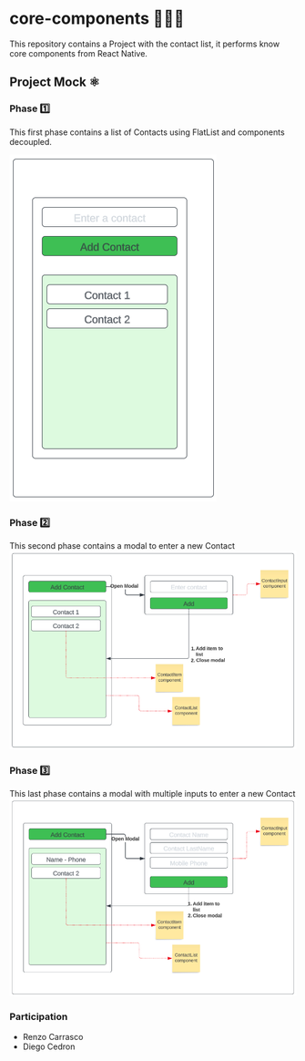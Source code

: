 # core-components 👨🏽‍🏫

This repository contains a Project with the contact list, it performs know core components from React Native.

## Project Mock ⚛️

### Phase 1️⃣

This first phase contains a list of Contacts using FlatList and components decoupled.

![alt text](img/phase1.png)

### Phase 2️⃣

This second phase contains a modal to enter a new Contact
![alt text](img/phase2.png)

### Phase 3️⃣

This last phase contains a modal with multiple inputs to enter a new Contact
![alt text](img/phase3.png)


### Participation

* Renzo Carrasco
* Diego Cedron